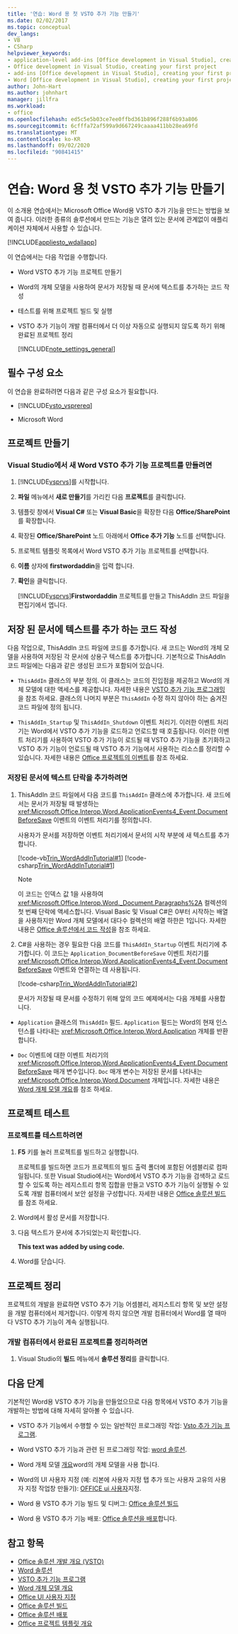 ```yaml
---
title: '연습: Word 용 첫 VSTO 추가 기능 만들기'
ms.date: 02/02/2017
ms.topic: conceptual
dev_langs:
- VB
- CSharp
helpviewer_keywords:
- application-level add-ins [Office development in Visual Studio], creating your first project
- Office development in Visual Studio, creating your first project
- add-ins [Office development in Visual Studio], creating your first project
- Word [Office development in Visual Studio], creating your first project
author: John-Hart
ms.author: johnhart
manager: jillfra
ms.workload:
- office
ms.openlocfilehash: ed5c5e5b03ce7ee0ffbd361b896f288f6b93a806
ms.sourcegitcommit: 6cfffa72af599a9d667249caaaa411bb28ea69fd
ms.translationtype: MT
ms.contentlocale: ko-KR
ms.lasthandoff: 09/02/2020
ms.locfileid: "90841415"
---
```

# <a name="walkthrough-create-your-first-vsto-add-in-for-word"></a>연습: Word 용 첫 VSTO 추가 기능 만들기
  이 소개용 연습에서는 Microsoft Office Word용 VSTO 추가 기능을 만드는 방법을 보여 줍니다. 이러한 종류의 솔루션에서 만드는 기능은 열려 있는 문서에 관계없이 애플리케이션 자체에서 사용할 수 있습니다.

 [!INCLUDE[appliesto_wdallapp](../vsto/includes/appliesto-wdallapp-md.md)]

 이 연습에서는 다음 작업을 수행합니다.

- Word VSTO 추가 기능 프로젝트 만들기

- Word의 개체 모델을 사용하여 문서가 저장될 때 문서에 텍스트를 추가하는 코드 작성

- 테스트를 위해 프로젝트 빌드 및 실행

- VSTO 추가 기능이 개발 컴퓨터에서 더 이상 자동으로 실행되지 않도록 하기 위해 완료된 프로젝트 정리

  [!INCLUDE[note_settings_general](../sharepoint/includes/note-settings-general-md.md)]

## <a name="prerequisites"></a>필수 구성 요소
 이 연습을 완료하려면 다음과 같은 구성 요소가 필요합니다.

- [!INCLUDE[vsto_vsprereq](../vsto/includes/vsto-vsprereq-md.md)]

- Microsoft Word

## <a name="create-the-project"></a>프로젝트 만들기

### <a name="to-create-a-new-word-vsto-add-in-project-in-visual-studio"></a>Visual Studio에서 새 Word VSTO 추가 기능 프로젝트를 만들려면

1. [!INCLUDE[vsprvs](../sharepoint/includes/vsprvs-md.md)]를 시작합니다.

2. **파일** 메뉴에서 **새로 만들기**를 가리킨 다음 **프로젝트**를 클릭합니다.

3. 템플릿 창에서 **Visual C#** 또는 **Visual Basic**을 확장한 다음 **Office/SharePoint**를 확장합니다.

4. 확장된 **Office/SharePoint** 노드 아래에서 **Office 추가 기능** 노드를 선택합니다.

5. 프로젝트 템플릿 목록에서 Word VSTO 추가 기능 프로젝트를 선택합니다.

6. **이름** 상자에 **firstwordaddin**을 입력 합니다.

7. **확인**을 클릭합니다.

     [!INCLUDE[vsprvs](../sharepoint/includes/vsprvs-md.md)]**Firstwordaddin** 프로젝트를 만들고 ThisAddIn 코드 파일을 편집기에서 엽니다.

## <a name="write-code-to-add-text-to-the-saved-document"></a>저장 된 문서에 텍스트를 추가 하는 코드 작성
 다음 작업으로, ThisAddIn 코드 파일에 코드를 추가합니다. 새 코드는 Word의 개체 모델을 사용하여 저장된 각 문서에 상용구 텍스트를 추가합니다. 기본적으로 ThisAddIn 코드 파일에는 다음과 같은 생성된 코드가 포함되어 있습니다.

- `ThisAddIn` 클래스의 부분 정의. 이 클래스는 코드의 진입점을 제공하고 Word의 개체 모델에 대한 액세스를 제공합니다. 자세한 내용은 [VSTO 추가 기능 프로그래밍](../vsto/programming-vsto-add-ins.md)을 참조 하세요. 클래스의 나머지 부분은 `ThisAddIn` 수정 하지 않아야 하는 숨겨진 코드 파일에 정의 됩니다.

- `ThisAddIn_Startup` 및 `ThisAddIn_Shutdown` 이벤트 처리기. 이러한 이벤트 처리기는 Word에서 VSTO 추가 기능을 로드하고 언로드할 때 호출됩니다. 이러한 이벤트 처리기를 사용하여 VSTO 추가 기능이 로드될 때 VSTO 추가 기능을 초기화하고 VSTO 추가 기능이 언로드될 때 VSTO 추가 기능에서 사용하는 리소스를 정리할 수 있습니다. 자세한 내용은 [Office 프로젝트의 이벤트](../vsto/events-in-office-projects.md)를 참조 하세요.

### <a name="to-add-a-paragraph-of-text-to-the-saved-document"></a>저장된 문서에 텍스트 단락을 추가하려면

1. ThisAddIn 코드 파일에서 다음 코드를 `ThisAddIn` 클래스에 추가합니다. 새 코드에서는 문서가 저장될 때 발생하는 <xref:Microsoft.Office.Interop.Word.ApplicationEvents4_Event.DocumentBeforeSave> 이벤트의 이벤트 처리기를 정의합니다.

    사용자가 문서를 저장하면 이벤트 처리기에서 문서의 시작 부분에 새 텍스트를 추가합니다.

    [!code-vb[Trin_WordAddInTutorial#1](../vsto/codesnippet/VisualBasic/FirstWordAddIn/ThisAddIn.vb#1)]
    [!code-csharp[Trin_WordAddInTutorial#1](../vsto/codesnippet/CSharp/FirstWordAddIn/ThisAddIn.cs#1)]

   > [!NOTE]
   > 이 코드는 인덱스 값 1을 사용하여 <xref:Microsoft.Office.Interop.Word._Document.Paragraphs%2A> 컬렉션의 첫 번째 단락에 액세스합니다. Visual Basic 및 Visual C#은 0부터 시작하는 배열을 사용하지만 Word 개체 모델에서 대다수 컬렉션의 배열 하한은 1입니다. 자세한 내용은 [Office 솔루션에서 코드 작성](../vsto/writing-code-in-office-solutions.md)을 참조 하세요.

2. C#을 사용하는 경우 필요한 다음 코드를 `ThisAddIn_Startup` 이벤트 처리기에 추가합니다. 이 코드는 `Application_DocumentBeforeSave` 이벤트 처리기를 <xref:Microsoft.Office.Interop.Word.ApplicationEvents4_Event.DocumentBeforeSave> 이벤트와 연결하는 데 사용됩니다.

    [!code-csharp[Trin_WordAddInTutorial#2](../vsto/codesnippet/CSharp/FirstWordAddIn/ThisAddIn.cs#2)]

   문서가 저장될 때 문서를 수정하기 위해 앞의 코드 예제에서는 다음 개체를 사용합니다.

- `Application` 클래스의 `ThisAddIn` 필드. `Application` 필드는 Word의 현재 인스턴스를 나타내는 <xref:Microsoft.Office.Interop.Word.Application> 개체를 반환합니다.

- `Doc` 이벤트에 대한 이벤트 처리기의 <xref:Microsoft.Office.Interop.Word.ApplicationEvents4_Event.DocumentBeforeSave> 매개 변수입니다. `Doc` 매개 변수는 저장된 문서를 나타내는 <xref:Microsoft.Office.Interop.Word.Document> 개체입니다. 자세한 내용은 [Word 개체 모델 개요](../vsto/word-object-model-overview.md)를 참조 하세요.

## <a name="test-the-project"></a>프로젝트 테스트

### <a name="to-test-the-project"></a>프로젝트를 테스트하려면

1. **F5** 키를 눌러 프로젝트를 빌드하고 실행합니다.

     프로젝트를 빌드하면 코드가 프로젝트의 빌드 출력 폴더에 포함된 어셈블리로 컴파일됩니다. 또한 Visual Studio에서는 Word에서 VSTO 추가 기능을 검색하고 로드할 수 있도록 하는 레지스트리 항목 집합을 만들고 VSTO 추가 기능이 실행될 수 있도록 개발 컴퓨터에서 보안 설정을 구성합니다. 자세한 내용은 [Office 솔루션 빌드](../vsto/building-office-solutions.md)를 참조 하세요.

2. Word에서 활성 문서를 저장합니다.

3. 다음 텍스트가 문서에 추가되었는지 확인합니다.

     **This text was added by using code.**

4. Word를 닫습니다.

## <a name="clean-up-the-project"></a>프로젝트 정리
 프로젝트의 개발을 완료하면 VSTO 추가 기능 어셈블리, 레지스트리 항목 및 보안 설정을 개발 컴퓨터에서 제거합니다. 이렇게 하지 않으면 개발 컴퓨터에서 Word를 열 때마다 VSTO 추가 기능이 계속 실행됩니다.

### <a name="to-clean-up-the-completed-project-on-your-development-computer"></a>개발 컴퓨터에서 완료된 프로젝트를 정리하려면

1. Visual Studio의 **빌드** 메뉴에서 **솔루션 정리**를 클릭합니다.

## <a name="next-steps"></a>다음 단계
 기본적인 Word용 VSTO 추가 기능을 만들었으므로 다음 항목에서 VSTO 추가 기능을 개발하는 방법에 대해 자세히 알아볼 수 있습니다.

- VSTO 추가 기능에서 수행할 수 있는 일반적인 프로그래밍 작업: [Vsto 추가 기능 프로그램](../vsto/programming-vsto-add-ins.md).

- Word VSTO 추가 기능과 관련 된 프로그래밍 작업: [word 솔루션](../vsto/word-solutions.md).

- Word 개체 모델 [개요](../vsto/word-object-model-overview.md)word의 개체 모델을 사용 합니다.

- Word의 UI 사용자 지정 (예: 리본에 사용자 지정 탭 추가 또는 사용자 고유의 사용자 지정 작업창 만들기): [OFFICE ui 사용자](../vsto/office-ui-customization.md)지정.

- Word 용 VSTO 추가 기능 빌드 및 디버그: [Office 솔루션 빌드](../vsto/building-office-solutions.md)

- Word 용 VSTO 추가 기능 배포: [Office 솔루션을 배포](../vsto/deploying-an-office-solution.md)합니다.

## <a name="see-also"></a>참고 항목
- [Office 솔루션 개발 개요 &#40;VSTO&#41;](../vsto/office-solutions-development-overview-vsto.md)
- [Word 솔루션](../vsto/word-solutions.md)
- [VSTO 추가 기능 프로그램](../vsto/programming-vsto-add-ins.md)
- [Word 개체 모델 개요](../vsto/word-object-model-overview.md)
- [Office UI 사용자 지정](../vsto/office-ui-customization.md)
- [Office 솔루션 빌드](../vsto/building-office-solutions.md)
- [Office 솔루션 배포](../vsto/deploying-an-office-solution.md)
- [Office 프로젝트 템플릿 개요](../vsto/office-project-templates-overview.md)
